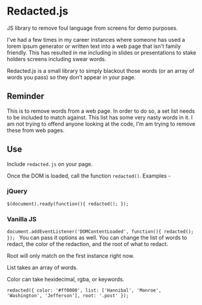 # Redacted.js
JS library to remove foul language from screens for demo purposes. 

I've had a few times in my career instances where someone has used a lorem ipsum
generator or written text into a web page that isn't family friendly. This has
resulted in me including in slides or presentations to stake holders screens
including swear words.

Redacted.js is a small library to simply blackout those words (or an array of
words you pass) so they don't appear in your page.

## Reminder

This is to remove words from a web page. In order to do so, a set list needs to
be included to match against. This list has some very nasty words in it. I am not trying to
offend anyone looking at the code, I'm am trying to remove these from web pages. 

## Use

Include `redacted.js` on your page.

Once the DOM is loaded, call the function `redacted()`. Examples - 

### jQuery

`$(document).ready(function(){
  redacted();
});`

### Vanilla JS

`document.addEventListener('DOMContentLoaded', function(){
redacted();
});
`
You can pass it options as well. You can change the list of words to redact, the
color of the redaction, and the root of what to redact. 

Root will only match on the first instance right now.

List takes an array of words.

Color can take hexidecimal, rgba, or keywords.

`redacted({
  color: '#ff0000',
  list: ['Hannibal', 'Monroe', 'Washington', 'Jefferson'],
  root: '.post'
});
`
